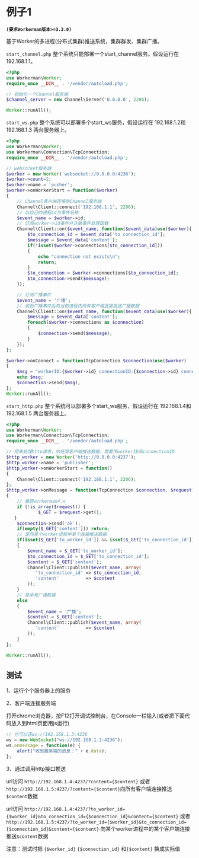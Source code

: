 # 例子1
**``` (要求Workerman版本>=3.3.0) ```**

基于Worker的多进程(分布式集群)推送系统，集群群发、集群广播。

`start_channel.php`
整个系统只能部署一个start_channel服务。假设运行在192.168.1.1。
```php
<?php
use Workerman\Worker;
require_once __DIR__ . '/vendor/autoload.php';

// 初始化一个Channel服务端
$channel_server = new Channel\Server('0.0.0.0', 2206);

Worker::runAll();
```

`start_ws.php`
整个系统可以部署多个start_ws服务，假设运行在 192.168.1.2和192.168.1.3 两台服务器上。
```php
<?php
use Workerman\Worker;
use Workerman\Connection\TcpConnection;
require_once __DIR__ . '/vendor/autoload.php';

// websocket服务端
$worker = new Worker('websocket://0.0.0.0:4236');
$worker->count=2;
$worker->name = 'pusher';
$worker->onWorkerStart = function($worker)
{
    // Channel客户端连接到Channel服务端
    Channel\Client::connect('192.168.1.1', 2206);
    // 以自己的进程id为事件名称
    $event_name = $worker->id;
    // 订阅worker->id事件并注册事件处理函数
    Channel\Client::on($event_name, function($event_data)use($worker){
        $to_connection_id = $event_data['to_connection_id'];
        $message = $event_data['content'];
        if(!isset($worker->connections[$to_connection_id]))
        {
            echo "connection not exists\n";
            return;
        }
        $to_connection = $worker->connections[$to_connection_id];
        $to_connection->send($message);
    });

    // 订阅广播事件
    $event_name = '广播';
    // 收到广播事件后向当前进程内所有客户端连接发送广播数据
    Channel\Client::on($event_name, function($event_data)use($worker){
        $message = $event_data['content'];
        foreach($worker->connections as $connection)
        {
            $connection->send($message);
        }
    });
};

$worker->onConnect = function(TcpConnection $connection)use($worker)
{
    $msg = "workerID:{$worker->id} connectionID:{$connection->id} connected\n";
    echo $msg;
    $connection->send($msg);
};
Worker::runAll();
```

`start_http.php`
整个系统可以部署多个start_ws服务，假设运行在 192.168.1.4和192.168.1.5 两台服务器上。
```php
<?php
use Workerman\Worker;
use Workerman\Connection\TcpConnection;
require_once __DIR__ . '/vendor/autoload.php';

// 用来处理http请求，向任意客户端推送数据，需要传workerID和connectionID
$http_worker = new Worker('http://0.0.0.0:4237');
$http_worker->name = 'publisher';
$http_worker->onWorkerStart = function()
{
    Channel\Client::connect('192.168.1.1', 2206);
};
$http_worker->onMessage = function(TcpConnection $connection, $request)
{
    // 兼容workerman4.x
    if (!is_array($request)) {
            $_GET = $request->get();
   }
    $connection->send('ok');
    if(empty($_GET['content'])) return;
    // 是向某个worker进程中某个连接推送数据
    if(isset($_GET['to_worker_id']) && isset($_GET['to_connection_id']))
    {
        $event_name = $_GET['to_worker_id'];
        $to_connection_id = $_GET['to_connection_id'];
        $content = $_GET['content'];
        Channel\Client::publish($event_name, array(
           'to_connection_id' => $to_connection_id,
           'content'          => $content
        ));
    }
    // 是全局广播数据
    else
    {
        $event_name = '广播';
        $content = $_GET['content'];
        Channel\Client::publish($event_name, array(
           'content'          => $content
        ));
    }
};

Worker::runAll();
```

## 测试 
1、运行个个服务器上的服务

2、客户端连接服务端

打开chrome浏览器，按F12打开调试控制台，在Console一栏输入(或者把下面代码放入到html页面用js运行)

```javascript
// 也可以连ws://192.168.1.3:4236
ws = new WebSocket("ws://192.168.1.2:4236");
ws.onmessage = function(e) {
    alert("收到服务端的消息：" + e.data);
};
```

3、通过调用http接口推送

url访问 ```http://192.168.1.4:4237/?content={$content}```  或者  ```http://192.168.1.5:4237/?content={$content}```向所有客户端连接推送```$content```数据

url访问 ```http://192.168.1.4:4237/?to_worker_id={$worker_id}&to_connection_id={$connection_id}&content={$content}``` 或者```http://192.168.1.5:4237/?to_worker_id={$worker_id}&to_connection_id={$connection_id}&content={$content}``` 向某个worker进程中的某个客户端连接推送```$content```数据

注意：测试时把 ```{$worker_id}``` ```{$connection_id}``` 和```{$content}``` 换成实际值

